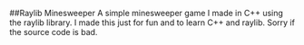 ##Raylib Minesweeper
A simple minesweeper game I made in C++ using the raylib library. I made this just for fun and to learn C++ and raylib. Sorry if the source code is bad.
